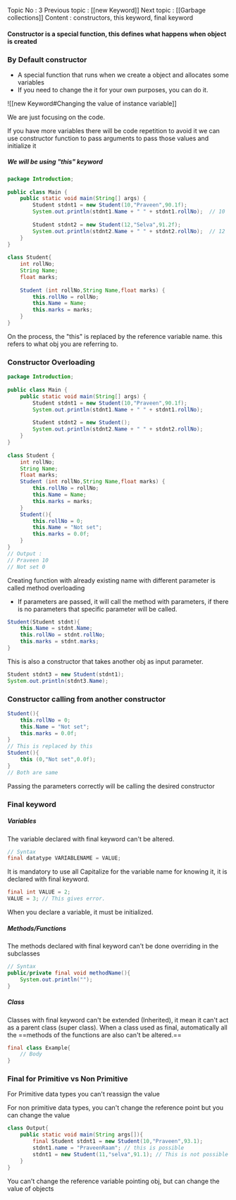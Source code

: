 Topic No : 3
Previous topic : [[new Keyword]]
Next topic : [[Garbage collections]]
Content : constructors, this keyword, final keyword

#### Constructor is a special function, this defines what happens when object is created

### By Default constructor

- A special function that runs when we create a object and allocates some variables
- If you need to change the it for your own purposes, you can do it.


![[new Keyword#Changing the value of instance variable]]

We are just focusing on the code.

If you have more variables there will be code repetition to avoid it we can use constructor function to pass arguments to pass those values and initialize it

##### We will be using "this" keyword

```Java
package Introduction;  
  
public class Main {  
    public static void main(String[] args) {  
        Student stdnt1 = new Student(10,"Praveen",90.1f);  
        System.out.println(stdnt1.Name + " " + stdnt1.rollNo);  // 10
         
        Student stdnt2 = new Student(12,"Selva",91.2f);
        System.out.println(stdnt2.Name + " " + stdnt2.rollNo);  // 12
    }  
}  
  
class Student{  
    int rollNo;  
    String Name;  
    float marks;  
    
    Student (int rollNo,String Name,float marks) {  
        this.rollNo = rollNo;  
        this.Name = Name;  
        this.marks = marks;  
    }  
}
```

On the process, the "this" is replaced by the reference variable name.
this refers to what obj you are referring to.

### Constructor Overloading

```Java
package Introduction;  
  
public class Main {  
    public static void main(String[] args) {  
        Student stdnt1 = new Student(10,"Praveen",90.1f);  
        System.out.println(stdnt1.Name + " " + stdnt1.rollNo);  
  
        Student stdnt2 = new Student();  
        System.out.println(stdnt2.Name + " " + stdnt2.rollNo);  
    }  
}  
  
class Student {  
    int rollNo;  
    String Name;  
    float marks;  
    Student (int rollNo,String Name,float marks) {  
        this.rollNo = rollNo;  
        this.Name = Name;  
        this.marks = marks;  
    }  
    Student(){  
        this.rollNo = 0;  
        this.Name = "Not set";  
        this.marks = 0.0f;  
    }  
}
// Output : 
// Praveen 10
// Not set 0
```

Creating function with already existing name with different parameter is called method overloading

-  If parameters are passed, it will call the method with parameters, if there is no parameters that specific parameter will be called.

```Java
Student(Student stdnt){  
    this.Name = stdnt.Name;  
    this.rollNo = stdnt.rollNo;  
    this.marks = stdnt.marks;  
}
```

This is also a constructor that takes another obj as input parameter. 

```Java
Student stdnt3 = new Student(stdnt1);  
System.out.println(stdnt3.Name);
```


### Constructor calling from another constructor

```Java
Student(){  
	this.rollNo = 0;  
	this.Name = "Not set";  
	this.marks = 0.0f;  
}  
// This is replaced by this
Student(){  
    this (0,"Not set",0.0f);  
}
// Both are same
```

Passing the parameters correctly will be calling the desired constructor

### Final keyword

##### Variables
The variable declared with final keyword can't be altered.
```Java
// Syntax
final datatype VARIABLENAME = VALUE;
```
It is mandatory to use all Capitalize for the variable name for knowing it, it is declared with final keyword.

```Java
final int VALUE = 2;
VALUE = 3; // This gives error.
```
When you declare a variable, it must be initialized. 

##### Methods/Functions
The methods declared with final keyword can't be done overriding in the subclasses

```Java
// Syntax 
public/private final void methodName(){
	System.out.println("");
}
```

##### Class
Classes with final keyword can't be extended (Inherited), it mean it can't act as a parent class (super class).
When a class used as final, automatically all the ==methods of the functions are also can't be altered.==

```Java
final class Example{  
	// Body     
}
```

### Final for Primitive vs Non Primitive

For Primitive data types you can't reassign the value 

For non primitive data types, you can't change the reference point but you can change the value

```Java
class Output{
	public static void main(String args[]){
		final Student stdnt1 = new Student(10,"Praveen",93.1);
		stdnt1.name = "PraveenRaam"; // this is possible
		stdnt1 = new Student(11,"selva",91.1); // This is not possible
	}
}
```
You can't change the reference variable pointing obj, but can change the value of objects
